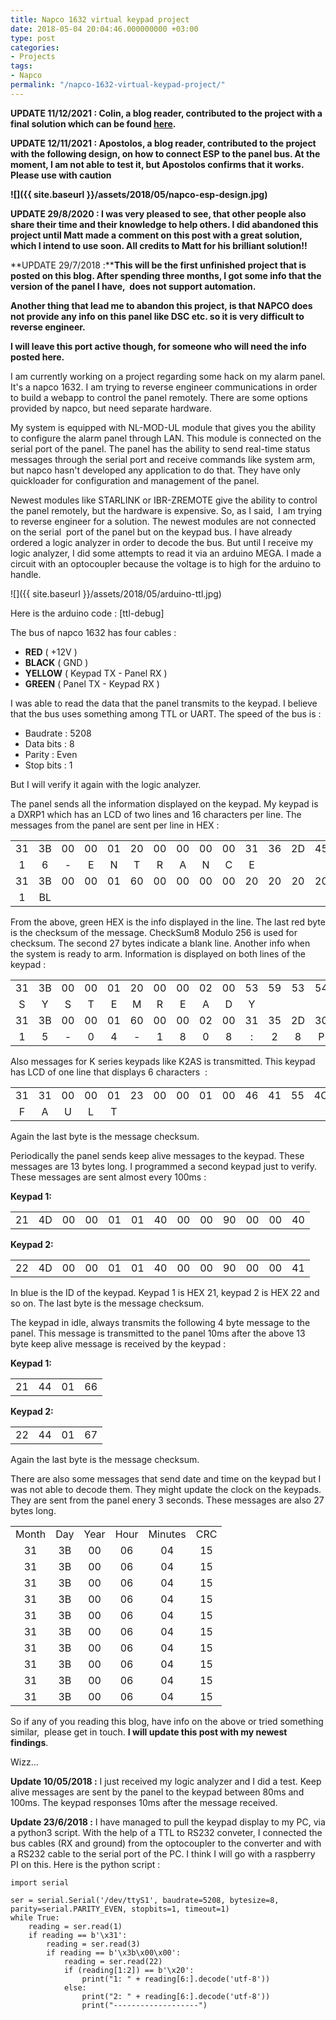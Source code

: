 ```yaml
---
title: Napco 1632 virtual keypad project
date: 2018-05-04 20:04:46.000000000 +03:00
type: post
categories:
- Projects
tags:
- Napco
permalink: "/napco-1632-virtual-keypad-project/"
---
```

**UPDATE 11/12/2021 : Colin, a blog reader, contributed to the project with a final solution which can be found [here](https://github.com/cborrowman/Napco1632ArduinoMonitor).**

**UPDATE 12/11/2021 : Apostolos, a blog reader, contributed to the project with the following design, on how to connect ESP to the panel bus. At the moment, I am not able to test it, but Apostolos confirms that it works. Please use with caution**

**![]({{ site.baseurl }}/assets/2018/05/napco-esp-design.jpg)**

**UPDATE 29/8/2020 : I was very pleased to see, that other people also share their time and their knowledge to help others. I did abandoned this project until Matt made a comment on this post with a great solution, which I intend to use soon. All credits to Matt for his brilliant solution!!**

**UPDATE 29/7/2018 :****This will be the first unfinished project that is posted on this blog. After spending three months, I got some info that the version of the panel I have,  does not support automation.**

**Another thing that lead me to abandon this project, is that NAPCO does not provide any info on this panel like DSC etc. so it is very difficult to reverse engineer.**

**I will leave this port active though, for someone who will need the info posted here.**

I am currently working on a project regarding some hack on my alarm panel. It's a napco 1632. I am trying to reverse engineer communications in order to build a webapp to control the panel remotely. There are some options provided by napco, but need separate hardware.

My system is equipped with NL-MOD-UL module that gives you the ability to configure the alarm panel through LAN. This module is connected on the serial port of the panel. The panel has the ability to send real-time status messages through the serial port and receive commands like system arm, but napco hasn't developed any application to do that. They have only quickloader for configuration and management of the panel.

Newest modules like STARLINK or IBR-ZREMOTE give the ability to control the panel remotely, but the hardware is expensive. So, as I said,  I am trying to reverse engineer for a solution. The newest modules are not connected on the serial  port of the panel but on the keypad bus. I have already ordered a logic analyzer in order to decode the bus. But until I receive my logic analyzer, I did some attempts to read it via an arduino MEGA. I made a circuit with an optocoupler because the voltage is to high for the arduino to handle.

![]({{ site.baseurl }}/assets/2018/05/arduino-ttl.jpg)

Here is the arduino code : [ttl-debug]

The bus of napco 1632 has four cables :

- **RED** ( +12V )
- **BLACK** ( GND )
- **YELLOW** ( Keypad TX - Panel RX )
- **GREEN** ( Panel TX - Keypad RX )

I was able to read the data that the panel transmits to the keypad. I believe that the bus uses something among TTL or UART. The speed of the bus is :

- Baudrate : 5208
- Data bits : 8
- Parity : Even
- Stop bits : 1

But I will verify it again with the logic analyzer.

The panel sends all the information displayed on the keypad. My keypad is a DXRP1 which has an LCD of two lines and 16 characters per line. The messages from the panel are sent per line in HEX :

|            |    |    |    |    |    |    |    |    |    |    |    |    |    |    |    |    |    |    |    |    |    |    |    |    |    |    |
|:----------:|:---:|:---:|:---:|:---:|:---:|:---:|:---:|:---:|:---:|:---:|:---:|:---:|:---:|:---:|:---:|:---:|:---:|:---:|:---:|:---:|:---:|:---:|:---:|:---:|:---:|:---:|
| 31         | 3B | 00 | 00 | 01 | 20 | 00 | 00 | 00 | 00 | 31 | 36 | 2D | 45 | 4E | 54 | 52 | 41 | 4E | 43 | 45 | 20 | 20 | 20 | 20 | 20 | 11 |
| 1          | 6  | -  | E  | N  | T  | R  | A  | N  | C  | E  |
| 31         | 3B | 00 | 00 | 01 | 60 | 00 | 00 | 00 | 00 | 20 | 20 | 20 | 20 | 20 | 20 | 20 | 20 | 20 | 20 | 20 | 20 | 20 | 20 | 20 | 20 | CD |
| 1          | BL |



From the above, green HEX is the info displayed in the line. The last red byte is the checksum of the message. CheckSum8 Modulo 256 is used for checksum. The second 27 bytes indicate a blank line. Another info when the system is ready to arm. Information is displayed on both lines of the keypad :

|    |    |    |    |    |    |    |    |    |    |    |    |    |    |    |    |    |    |    |    |    |    |    |    |    |    |    |
|:---:|:---:|:---:|:---:|:---:|:---:|:---:|:---:|:---:|:---:|:---:|:---:|:---:|:---:|:---:|:---:|:---:|:---:|:---:|:---:|:---:|:---:|:---:|:---:|:---:|:---:|:---:|
| 31 | 3B | 00 | 00 | 01 | 20 | 00 | 00 | 02 | 00 | 53 | 59 | 53 | 54 | 45 | 4D | 20 | 52 | 45 | 41 | 44 | 59 | 20 | 20 | 20 | 20 | 89 |
| S  | Y  | S  | T  | E  | M  | R  | E  | A  | D  | Y  |
| 31 | 3B | 00 | 00 | 01 | 60 | 00 | 00 | 02 | 00 | 31 | 35 | 2D | 30 | 34 | 2D | 31 | 38 | 20 | 30 | 38 | 3A | 32 | 38 | 50 | 4D | 25 |
| 1  | 5  | -  | 0  | 4  | -  | 1  | 8  | 0  | 8  | :  | 2  | 8  | P  | M  |


Also messages for K series keypads like K2AS is transmitted. This keypad has LCD of one line that displays 6 characters  :

|    |    |    |    |    |    |    |    |    |    |    |    |    |    |    |    |    |
|:---:|:---:|:---:|:---:|:---:|:---:|:---:|:---:|:---:|:---:|:---:|:---:|:---:|:---:|:---:|:---:|:---:|
| 31 | 31 | 00 | 00 | 01 | 23 | 00 | 00 | 01 | 00 | 46 | 41 | 55 | 4C | 54 | 20 | 23 |
| F  | A  | U  | L  | T  |

Again the last byte is the message checksum.

Periodically the panel sends keep alive messages to the keypad. These messages are 13 bytes long. I programmed a second keypad just to verify. These messages are sent almost every 100ms :

**Keypad 1:**

|    |    |    |    |    |    |    |    |    |    |    |    |    |
|:---:|:---:|:---:|:---:|:---:|:---:|:---:|:---:|:---:|:---:|:---:|:---:|:---:|
| 21 | 4D | 00 | 00 | 01 | 01 | 40 | 00 | 00 | 90 | 00 | 00 | 40 |


**Keypad 2:**

|    |    |    |    |    |    |    |    |    |    |    |    |    |
|:---:|:---:|:---:|:---:|:---:|:---:|:---:|:---:|:---:|:---:|:---:|:---:|:---:|
| 22 | 4D | 00 | 00 | 01 | 01 | 40 | 00 | 00 | 90 | 00 | 00 | 41 |

In blue is the ID of the keypad. Keypad 1 is HEX 21, keypad 2 is HEX 22 and so on. The last byte is the message checksum.

The keypad in idle, always transmits the following 4 byte message to the panel. This message is transmitted to the panel 10ms after the above 13 byte keep alive message is received by the keypad :

**Keypad 1:**

|    |    |    |    |
|:---:|:---:|:---:|:---:|
| 21 | 44 | 01 | 66 |

**Keypad 2:**

|    |    |    |    |
|:---:|:---:|:---:|:---:|
| 22 | 44 | 01 | 67 |

Again the last byte is the message checksum.

There are also some messages that send date and time on the keypad but I was not able to decode them. They might update the clock on the keypads. They are sent from the panel enery 3 seconds. These messages are also 27 bytes long.

|       |     |      |      |         |     |
|:-----:|:---:|:----:|:----:|:-------:|:---:|
| Month | Day | Year | Hour | Minutes | CRC |
| 31    | 3B  | 00   | 06   | 04      | 15  | 18 | 08 | 28 | 00 | 79 | 06 | 00 | 03 | 00 | 00 | 00 | 00 | 00 | 00 | 00 | 00 | 00 | 00 | 00 | 00 | AC |
| 31    | 3B  | 00   | 06   | 04      | 15  | 18 | 08 | 28 | 00 | 09 | 06 | 00 | 03 | 00 | 00 | 00 | 00 | 00 | 00 | 00 | 00 | 00 | 00 | 00 | 00 | 1C |
| 31    | 3B  | 00   | 06   | 04      | 15  | 18 | 08 | 28 | 00 | 79 | 06 | 00 | 03 | 00 | 00 | 00 | 00 | 00 | 00 | 00 | 00 | 00 | 00 | 00 | 00 | AC |
| 31    | 3B  | 00   | 06   | 04      | 15  | 18 | 08 | 28 | 00 | 09 | 06 | 00 | 03 | 00 | 00 | 00 | 00 | 00 | 00 | 00 | 00 | 00 | 00 | 00 | 00 | 1C |
| 31    | 3B  | 00   | 06   | 04      | 15  | 18 | 08 | 28 | 00 | 79 | 06 | 00 | 03 | 00 | 00 | 00 | 00 | 00 | 00 | 00 | 00 | 00 | 00 | 00 | 00 | AC |
| 31    | 3B  | 00   | 06   | 04      | 15  | 18 | 08 | 28 | 00 | 17 | 06 | 00 | 03 | 00 | 00 | 00 | 00 | 00 | 00 | 00 | 00 | 00 | 00 | 00 | 00 | 0E |
| 31    | 3B  | 00   | 06   | 04      | 15  | 18 | 08 | 28 | 00 | 09 | 06 | 00 | 03 | 00 | 00 | 00 | 00 | 00 | 00 | 00 | 00 | 00 | 00 | 00 | 00 | 1C |
| 31    | 3B  | 00   | 06   | 04      | 15  | 18 | 08 | 28 | 00 | 79 | 06 | 00 | 03 | 00 | 00 | 00 | 00 | 00 | 00 | 00 | 00 | 00 | 00 | 00 | 00 | AC |
| 31    | 3B  | 00   | 06   | 04      | 15  | 18 | 08 | 29 | 00 | 09 | 06 | 00 | 03 | 00 | 00 | 00 | 00 | 00 | 00 | 00 | 00 | 00 | 00 | 00 | 00 | 1B |
| 31    | 3B  | 00   | 06   | 04      | 15  | 18 | 08 | 29 | 00 | 79 | 06 | 00 | 03 | 00 | 00 | 00 | 00 | 00 | 00 | 00 | 00 | 00 | 00 | 00 | 00 | AB |


So if any of you reading this blog, have info on the above or tried something similar,  please get in touch. **I will update this post with my newest findings**.

Wizz...

**Update 10/05/2018 :** I just received my logic analyzer and I did a test. Keep alive messages are sent by the panel to the keypad between 80ms and 100ms. The keypad responses 10ms after the message received.

**Update 23/6/2018 :** I have managed to pull the keypad display to my PC, via a python3 script. With the help of a TTL to RS232 conveter, I connected the bus cables (RX and ground) from the optocoupler to the converter and with a RS232 cable to the serial port of the PC. I think I will go with a raspberry PI on this. Here is the python script :

```
import serial

ser = serial.Serial('/dev/ttyS1', baudrate=5208, bytesize=8, parity=serial.PARITY_EVEN, stopbits=1, timeout=1)
while True:
    reading = ser.read(1)
    if reading == b'\x31':
        reading = ser.read(3)
        if reading == b'\x3b\x00\x00':
            reading = ser.read(22)
            if (reading[1:2]) == b'\x20':
                print("1: " + reading[6:].decode('utf-8'))
            else:
                print("2: " + reading[6:].decode('utf-8'))
                print("-------------------")
```
